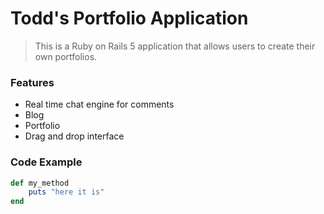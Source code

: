# Todd's Portfolio Application

> This is a Ruby on Rails 5 application that allows users to create their own portfolios.

### Features

- Real time chat engine for comments
- Blog
- Portfolio
- Drag and drop interface

### Code Example
```ruby
def my_method
    puts "here it is"
end
```
